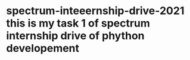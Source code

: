 # spectrum-inteeernship-drive-2021   this is my task 1 of spectrum internship drive of phython developement
